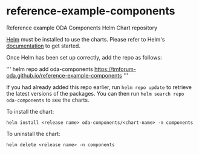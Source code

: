 # reference-example-components
Reference example ODA Components Helm Chart repository


[Helm](https://helm.sh) must be installed to use the charts.  Please refer to
Helm's [documentation](https://helm.sh/docs) to get started.

Once Helm has been set up correctly, add the repo as follows:

'''
helm repo add oda-components https://tmforum-oda.github.io/reference-example-components
'''

If you had already added this repo earlier, run `helm repo update` to retrieve
the latest versions of the packages.  You can then run `helm search repo
oda-components` to see the charts.

To install the <chart-name> chart:

    helm install <release name> oda-components/<chart-name> -n components

To uninstall the chart:

    helm delete <release name> -n components
